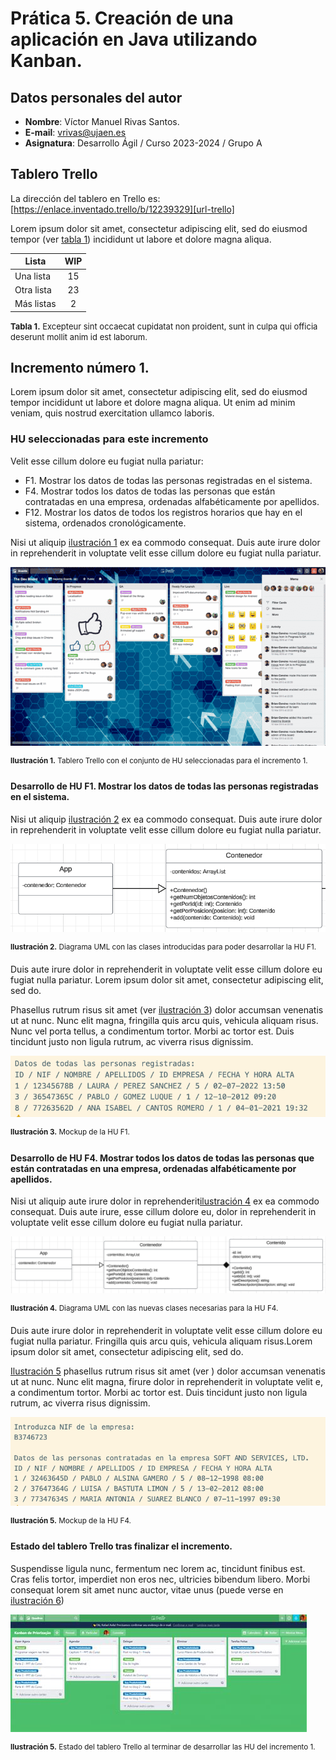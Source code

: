 # Prática 5. Creación de una aplicación en Java utilizando Kanban.
## Datos personales del autor
* **Nombre**: Víctor Manuel Rivas Santos.
* **E-mail**: vrivas@ujaen.es
* **Asignatura**: Desarrollo Ágil / Curso 2023-2024 / Grupo A

## Tablero Trello
La dirección del tablero en Trello es: [https://enlace.inventado.trello/b/12239329][url-trello]


Lorem ipsum dolor sit amet, consectetur adipiscing elit, sed do eiusmod tempor (ver [tabla 1](#tabla-listas-wip)) incididunt ut labore et dolore magna aliqua.

<anchor id="tabla-listas-wip"/>

| Lista | WIP |
|-|:-:|
| Una lista | 15 |
| Otra lista | 23 |
| Más listas | 2 |

<titulo>**Tabla 1.** Excepteur sint occaecat cupidatat non proident, sunt in culpa qui officia deserunt mollit anim id est laborum.</titulo>

## Incremento número 1.
Lorem ipsum dolor sit amet, consectetur adipiscing elit, sed do eiusmod tempor incididunt ut labore et dolore magna aliqua. Ut enim ad minim veniam, quis nostrud exercitation ullamco laboris.

### HU seleccionadas para este incremento
Velit esse cillum dolore eu fugiat nulla pariatur:
* F1. Mostrar los datos de todas las personas registradas en el sistema.
* F4. Mostrar todos los datos de todas las personas que están contratadas en una empresa, ordenadas alfabéticamente por apellidos.
* F12. Mostrar los datos de todos los registros horarios que hay en el sistema, ordenados cronológicamente.

Nisi ut aliquip [ilustración 1](#ilustracion-seleccionadas-incr-1) ex ea commodo consequat. Duis aute irure dolor in reprehenderit in voluptate velit esse cillum dolore eu fugiat nulla pariatur.

<anchor id="ilustracion-seleccionadas-incr-1"/>

![Tablero Trello con el conjunto de HU seleccionadas para el incremento 1.](./assets/img/trello1.png)

<sup>**Ilustración 1.** Tablero Trello con el conjunto de HU seleccionadas para el incremento 1.</sup>

#### Desarrollo de HU F1. Mostrar los datos de todas las personas registradas en el sistema.

Nisi ut aliquip [ilustración 2](#ilustracion-uml-f1) ex ea commodo consequat. Duis aute irure dolor in reprehenderit in voluptate velit esse cillum dolore eu fugiat nulla pariatur.


<anchor id="ilustracion-uml-f1"/>

![Diagrama UML necesario para implementar la HU F1](./assets/img/uml-f1.png)

<sup>**Ilustración 2.** Diagrama UML con las clases introducidas para poder desarrollar la HU F1.</sup>

Duis aute irure dolor in reprehenderit in voluptate velit esse cillum dolore eu fugiat nulla pariatur. Lorem ipsum dolor sit amet, consectetur adipiscing elit, sed do.

Phasellus rutrum risus sit amet (ver [ilustración 3](#ilustracion-interfaz-f1)) dolor accumsan venenatis ut at nunc. Nunc elit magna, fringilla quis arcu quis, vehicula aliquam risus. Nunc vel porta tellus, a condimentum tortor. Morbi ac tortor est. Duis tincidunt justo non ligula rutrum, ac viverra risus dignissim.

<anchor id="ilustracion-interfaz-f1"/>

![Mockup de la interfaz de la HU F1](./assets/img/interfaz-f1.png)

<sup>**Ilustración 3.** Mockup de la HU F1.</sup>


#### Desarrollo de HU F4. Mostrar todos los datos de todas las personas que están contratadas en una empresa, ordenadas alfabéticamente por apellidos.


Nisi ut aliquip aute irure dolor in reprehenderit[ilustración 4](#ilustracion-uml-f4) ex ea commodo consequat. Duis aute irure,  esse cillum dolore eu,  dolor in reprehenderit in voluptate velit esse cillum dolore eu fugiat nulla pariatur.


<anchor id="ilustracion-uml-f4"/>

![Diagrama UML con las nuevas clases necesarias para la HU F4](./assets/img/uml-f4.png)

<sup>**Ilustración 4.** Diagrama UML con las nuevas clases necesarias para la HU F4.</sup>

Duis aute irure dolor in reprehenderit in voluptate velit esse cillum dolore eu fugiat nulla pariatur. Fringilla quis arcu quis, vehicula aliquam risus.Lorem ipsum dolor sit amet, consectetur adipiscing elit, sed do.

[Ilustración 5](#ilustracion-interfaz-f4) phasellus rutrum risus sit amet (ver ) dolor accumsan venenatis ut at nunc. Nunc elit magna, firure dolor in reprehenderit in voluptate velit e, a condimentum tortor. Morbi ac tortor est. Duis tincidunt justo non ligula rutrum, ac viverra risus dignissim.

<!--
Introduzca NIF de la empresa:
B3746723

Datos de las personas contratadas en la empresa SOFT AND SERVICES, LTD.
ID / NIF / NOMBRE / APELLIDOS / ID EMPRESA / FECHA Y HORA ALTA
1 / 32463645D / PABLO / ALSINA GAMERO / 5 / 08-12-1998 08:00
2 / 37647364G / LUISA / BASTUTA LIMON / 5 / 13-02-2012 08:00
3 / 77347634S / MARIA ANTONIA / SUAREZ BLANCO / 07-11-1997 09:30
-->
<anchor id="ilustracion-interfaz-f4"/>

![Mockup de la interfaz de la HU F4](./assets/img/interfaz-f4.png)

<sup>**Ilustración 5.** Mockup de la HU F4.</sup>

#### Estado del tablero Trello tras finalizar el incremento.

Suspendisse ligula nunc, fermentum nec lorem ac, tincidunt finibus est. Cras felis tortor, imperdiet non eros nec, ultricies bibendum libero. Morbi consequat lorem sit amet nunc auctor, vitae unus (puede verse en 
[ilustración 6](#ilustracion-trello-final-incr-1))


<anchor id="ilustracion-trello-final-incr-1"/>

![Estado del tablero Trello al terminar de desarrollar las HU del incremento 1.](./assets/img/trello2.jpg)

<sup>**Ilustración 5.** Estado del tablero Trello al terminar de desarrollar las HU del incremento 1.</sup>

<!-- Enlaces --> 
[url-trello]: https://enlace.inventado.trello/b/12239329

<!-- Estilos -->
<style>
titulo {
    text-align: center;
    font-size: small;
}
</style>